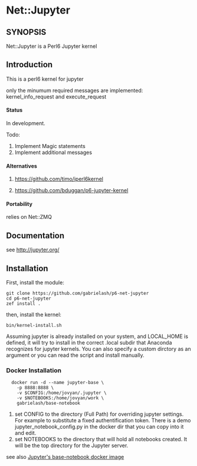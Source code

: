 # Net::Jupyter

## SYNOPSIS

Net::Jupyter is a Perl6 Jupyter kernel

## Introduction

  This is a perl6 kernel for jupyter

  only the minumum required messages are implemented: kernel_info_request and execute_request

#### Status

  In development.

  Todo:
  1. Implement Magic statements
  2. Implement additional messages


#### Alternatives

  1. https://github.com/timo/iperl6kernel

  2. https://github.com/bduggan/p6-jupyter-kernel


#### Portability
  relies on Net::ZMQ


## Documentation

  see http://jupyter.org/

## Installation

First, install the  module: 

    git clone https://github.com/gabrielash/p6-net-jupyter
    cd p6-net-jupyter
    zef install .

then, install the kernel:

    bin/kernel-install.sh

Assuming jupyter is already installed on your system, and  LOCAL_HOME is defined,
it will try to install in the correct .local subdir that Anaconda recognizes
for jupyter kernels.  You can also specify a custom dirctory as an argument
or you can read the script and install manually.

###  Docker Installation

      docker run -d --name jupyter-base \
        -p 8888:8888 \
        -v $CONFIG:/home/jovyan/.jupyter \
        -v $NOTEBOOKS:/home/jovyan/work \
        gabrielash/base-notebook

  1.    set CONFIG to the directory (Full Path) for overriding jupyter settings. For example 
        to substitute a fixed authentification token. There is a demo
        jupyter_notebook_config.py in the docker dir that you can copy into it and edit.
  2.    set NOTEBOOKS to the directory that will hold all notebooks created. It will be the top directory
        for the Jupyter server.

 see also [Jupyter's base-notebook docker image ](https://github.com/jupyter/docker-stacks/tree/master/base-notebook)
